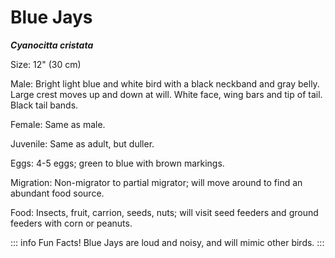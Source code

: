 # Blue Jays

***Cyanocitta cristata***

Size: 12" (30 cm)

Male: Bright light blue and white bird with a black neckband and gray belly. Large crest moves up and down at will. White face, wing bars and tip of tail. Black tail bands.

Female: Same as male.

Juvenile: Same as adult, but duller.

Eggs: 4-5 eggs; green to blue with brown markings.

Migration: Non-migrator to partial migrator; will move around to find an abundant food source.

Food: Insects, fruit, carrion, seeds, nuts; will visit seed feeders and ground feeders with corn or peanuts.

::: info Fun Facts!
Blue Jays are loud and noisy, and will mimic other birds.
:::